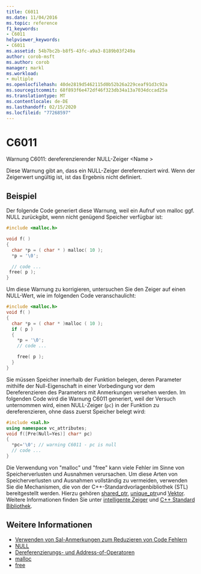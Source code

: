 ```yaml
---
title: C6011
ms.date: 11/04/2016
ms.topic: reference
f1_keywords:
- C6011
helpviewer_keywords:
- C6011
ms.assetid: 54b7bc2b-b8f5-43fc-a9a3-8189b03f249a
author: corob-msft
ms.author: corob
manager: markl
ms.workload:
- multiple
ms.openlocfilehash: 40de2819d5462115d0b52b26a229ceaf91d3c92a
ms.sourcegitcommit: 68f893f6e472df46f323db34a13a7034dccad25a
ms.translationtype: MT
ms.contentlocale: de-DE
ms.lasthandoff: 02/15/2020
ms.locfileid: "77268597"
---
```

# <a name="c6011"></a>C6011
Warnung C6011: dereferenzierender NULL-Zeiger \<Name >

 Diese Warnung gibt an, dass ein NULL-Zeiger dereferenziert wird. Wenn der Zeigerwert ungültig ist, ist das Ergebnis nicht definiert.

## <a name="example"></a>Beispiel
 Der folgende Code generiert diese Warnung, weil ein Aufruf von malloc ggf. NULL zurückgibt, wenn nicht genügend Speicher verfügbar ist:

```cpp
#include <malloc.h>

void f( )
{
  char *p = ( char * ) malloc( 10 );
  *p = '\0';

  // code ...
 free( p );
}
```

 Um diese Warnung zu korrigieren, untersuchen Sie den Zeiger auf einen NULL-Wert, wie im folgenden Code veranschaulicht:

```cpp
#include <malloc.h>
void f( )
{
  char *p = ( char * )malloc ( 10 );
  if ( p )
  {
    *p = '\0';
    // code ...

    free( p );
  }
}
```

 Sie müssen Speicher innerhalb der Funktion belegen, deren Parameter mithilfe der Null-Eigenschaft in einer Vorbedingung vor dem Dereferenzieren des Parameters mit Anmerkungen versehen werden. Im folgenden Code wird die Warnung C6011 generiert, weil der Versuch unternommen wird, einen NULL-Zeiger (`pc`) in der Funktion zu dereferenzieren, ohne dass zuerst Speicher belegt wird:

```cpp
#include <sal.h>
using namespace vc_attributes;
void f([Pre(Null=Yes)] char* pc)
{
  *pc='\0'; // warning C6011 - pc is null
  // code ...
}
```

 Die Verwendung von "malloc" und "free" kann viele Fehler im Sinne von Speicherverlusten und Ausnahmen verursachen. Um diese Arten von Speicherverlusten und Ausnahmen vollständig zu vermeiden, verwenden Sie die Mechanismen, die von der C++-Standardvorlagenbibliothek (STL) bereitgestellt werden. Hierzu gehören [shared_ptr](/cpp/standard-library/shared-ptr-class), [unique_ptr](/cpp/standard-library/unique-ptr-class)und [Vektor](/cpp/standard-library/vector). Weitere Informationen finden Sie unter [intelligente Zeiger](/cpp/cpp/smart-pointers-modern-cpp) und [ C++ Standard Bibliothek](/cpp/standard-library/cpp-standard-library-reference).

## <a name="see-also"></a>Weitere Informationen

- [Verwenden von Sal-Anmerkungen zum Reduzieren von Code Fehlern](using-sal-annotations-to-reduce-c-cpp-code-defects.md)
- [NULL](/cpp/c-runtime-library/null-crt)
- [Dereferenzierungs- und Address-of-Operatoren](/cpp/c-language/indirection-and-address-of-operators)
- [malloc](/cpp/c-runtime-library/reference/malloc)
- [free](/cpp/c-runtime-library/reference/free)
